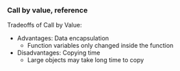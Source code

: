 ### Call by value, reference
Tradeoffs of Call by Value:

- Advantages: Data encapsulation
  + Function variables only changed inside the function
- Disadvantages: Copying time
  + Large objects may take long time to copy
